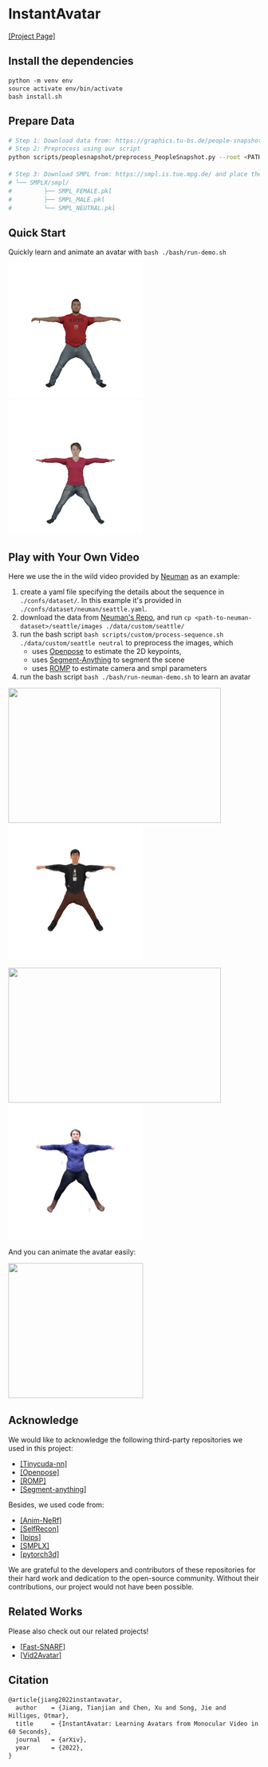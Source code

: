 # InstantAvatar
[[Project Page]](https://tijiang13.github.io/InstantAvatar/)

## Install the dependencies
```
python -m venv env
source activate env/bin/activate
bash install.sh
```

## Prepare Data
```bash
# Step 1: Download data from: https://graphics.tu-bs.de/people-snapshot
# Step 2: Preprocess using our script
python scripts/peoplesnapshot/preprocess_PeopleSnapshot.py --root <PATH_TO_PEOPLESNAPSHOT> --subject male-3-casual

# Step 3: Download SMPL from: https://smpl.is.tue.mpg.de/ and place the model in ./data/SMPLX/smpl/
# └── SMPLX/smpl/
#         ├── SMPL_FEMALE.pkl
#         ├── SMPL_MALE.pkl
#         └── SMPL_NEUTRAL.pkl
```

## Quick Start
Quickly learn and animate an avatar with `bash ./bash/run-demo.sh`

<p float="left">
<img src="./media/peoplesnapshot/male-3-casual.gif" width="270" height="270">
<img src="./media/peoplesnapshot/female-4-casual.gif" width="270" height="270">
</p>

## Play with Your Own Video
Here we use the in the wild video provided by [Neuman](https://github.com/apple/ml-neuman) as an example:

1. create a yaml file specifying the details about the sequence in `./confs/dataset/`. In this example it's provided in `./confs/dataset/neuman/seattle.yaml`.
2. download the data from [Neuman's Repo](https://github.com/apple/ml-neuman), and run `cp <path-to-neuman-dataset>/seattle/images ./data/custom/seattle/`
3. run the bash script `bash scripts/custom/process-sequence.sh ./data/custom/seattle neutral` to preprocess the images, which
    - uses [Openpose](https://github.com/CMU-Perceptual-Computing-Lab/openpose) to estimate the 2D keypoints,
    - uses [Segment-Anything](https://github.com/facebookresearch/segment-anything) to segment the scene
    - uses [ROMP](https://github.com/Arthur151/ROMP) to estimate camera and smpl parameters
4. run the bash script `bash ./bash/run-neuman-demo.sh` to learn an avatar

<p float="left">
  <img src="./media/neuman/lab-input.gif" width="426" height="270">
  <img src="./media/neuman/lab.gif" width="270" height="270">
</p>

<p float="left">
  <img src="./media/neuman/seattle-input.gif" width="426" height="270">
  <img src="./media/neuman/seattle.gif" width="270" height="270">
</p>

And you can animate the avatar easily:

<img src="./media/neuman/seattle-dance.gif" width="270" height="270">

## Acknowledge
We would like to acknowledge the following third-party repositories we used in this project:
- [[Tinycuda-nn]](https://github.com/NVlabs/tiny-cuda-nn)
- [[Openpose]](https://github.com/CMU-Perceptual-Computing-Lab/openpose)
- [[ROMP]](https://github.com/Arthur151/ROMP)
- [[Segment-anything]](https://github.com/facebookresearch/segment-anything)

Besides, we used code from:
- [[Anim-NeRf]](https://github.com/JanaldoChen/Anim-NeRF)
- [[SelfRecon]](https://github.com/jby1993/SelfReconCode)
- [[lpips]](https://github.com/richzhang/PerceptualSimilarity)
- [[SMPLX]](https://github.com/vchoutas/smplx)
- [[pytorch3d]](https://github.com/facebookresearch/pytorch3d)

We are grateful to the developers and contributors of these repositories for their hard work and dedication to the open-source community. Without their contributions, our project would not have been possible.


## Related Works
Please also check out our related projects!
- [[Fast-SNARF]](https://github.com/xuchen-ethz/fast-snarf)
- [[Vid2Avatar]](https://github.com/MoyGcc/vid2avatar)

## Citation
```
@article{jiang2022instantavatar,
  author    = {Jiang, Tianjian and Chen, Xu and Song, Jie and Hilliges, Otmar},
  title     = {InstantAvatar: Learning Avatars from Monocular Video in 60 Seconds},
  journal   = {arXiv},
  year      = {2022},
}
```
